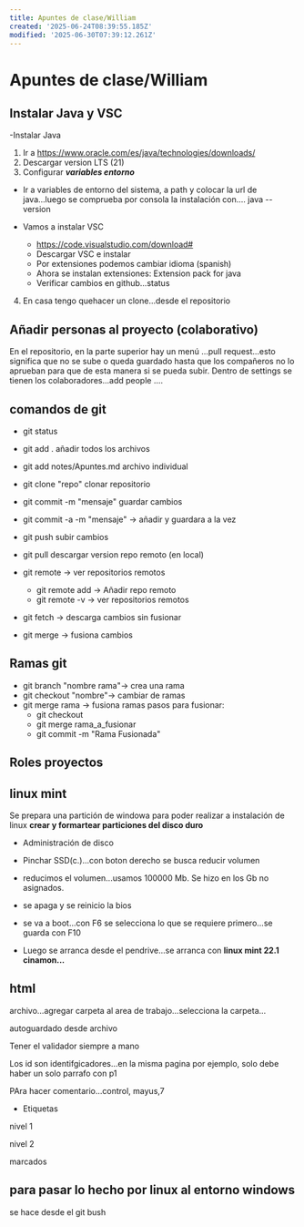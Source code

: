```yaml
---
title: Apuntes de clase/William
created: '2025-06-24T08:39:55.185Z'
modified: '2025-06-30T07:39:12.261Z'
---
```


# Apuntes de clase/William


## Instalar Java y VSC
-Instalar Java
1. Ir a https://www.oracle.com/es/java/technologies/downloads/
2. Descargar version LTS (21)
3. Configurar ***variables entorno***
  - Ir a variables de entorno del sistema, a path y colocar la url de java...luego se comprueba por consola la instalación con....
  java --version

  - Vamos a instalar VSC

    - https://code.visualstudio.com/download#
    - Descargar VSC e instalar
    - Por extensiones podemos cambiar idioma (spanish)
    - Ahora se instalan extensiones: Extension pack for java
    - Verificar cambios en github...status
4. En casa tengo quehacer un clone...desde el repositorio


  ## Añadir personas al proyecto (colaborativo)

  En el repositorio, en la parte superior hay un menú ...pull request...esto significa que no se sube o queda guardado hasta que los compañeros no lo aprueban para que de esta manera si se pueda subir. Dentro de settings se tienen los colaboradores...add people
  ....

  ## comandos de git

- git status
- git add . añadir todos los archivos
- git add notes/Apuntes.md archivo individual
- git clone "repo" clonar repositorio
- git commit -m "mensaje"  guardar cambios
- git commit -a -m "mensaje" -> añadir y guardara a la vez
- git push subir cambios
- git pull descargar version repo remoto (en local)

- git remote -> ver repositorios remotos
  - git remote add -> Añadir repo remoto
  - git remote -v -> ver repositorios remotos

- git fetch -> descarga cambios sin fusionar
- git merge -> fusiona cambios

## Ramas git

- git branch "nombre rama"-> crea una rama
- git checkout "nombre"-> cambiar de ramas
- git merge rama -> fusiona ramas
    pasos para fusionar:
    - git checkout
    - git merge rama_a_fusionar
    - git commit -m "Rama Fusionada"


## Roles proyectos

## linux mint

Se prepara una partición de windowa para poder realizar a instalación de linux
**crear y formartear particiones del disco duro**

- Administración de disco
- Pinchar SSD(c.)...con boton derecho se busca reducir volumen
- reducimos el volumen...usamos 100000 Mb. Se hizo en los Gb no asignados.
- se apaga y se reinicio la bios
- se va a boot...con F6 se selecciona lo que se requiere primero...se guarda con F10

- Luego se arranca desde el pendrive...se arranca con **linux mint 22.1 cinamon...**


## html

archivo...agregar carpeta al area de trabajo...selecciona la carpeta...

autoguardado desde archivo

Tener el validador siempre a mano

Los id son identifgicadores...en la misma pagina por ejemplo, solo debe haber un solo parrafo con p1

PAra hacer comentario...control, mayus,7

- Etiquetas

<html> nivel 1
<head>
<body>
    <p> nivel 2


marcados


## para pasar lo hecho por linux al entorno windows

se hace desde el git bush

























